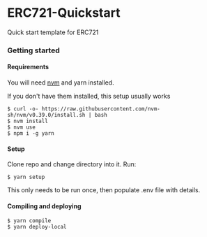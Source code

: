 # ERC721-Quickstart
Quick start template for ERC721

### Getting started

#### Requirements

You will need [nvm](https://github.com/nvm-sh/nvm) and yarn installed. 

If you don't have them installed, this setup usually works

```shell
$ curl -o- https://raw.githubusercontent.com/nvm-sh/nvm/v0.39.0/install.sh | bash
$ nvm install
$ nvm use
$ npm i -g yarn
```

#### Setup
Clone repo and change directory into it. Run:

```shell
$ yarn setup
```

This only needs to be run once, then populate .env file with details.

#### Compiling and deploying

```shell
$ yarn compile
$ yarn deploy-local
```

